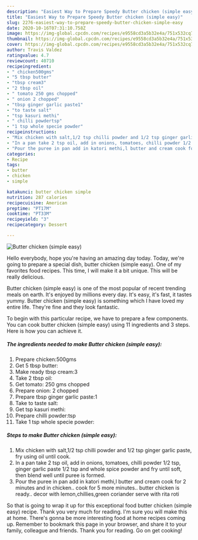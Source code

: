 ```yaml
---
description: "Easiest Way to Prepare Speedy Butter chicken (simple easy)"
title: "Easiest Way to Prepare Speedy Butter chicken (simple easy)"
slug: 2276-easiest-way-to-prepare-speedy-butter-chicken-simple-easy
date: 2020-10-16T07:31:10.758Z
image: https://img-global.cpcdn.com/recipes/e9558cd3a5b32e4a/751x532cq70/butter-chicken-simple-easy-recipe-main-photo.jpg
thumbnail: https://img-global.cpcdn.com/recipes/e9558cd3a5b32e4a/751x532cq70/butter-chicken-simple-easy-recipe-main-photo.jpg
cover: https://img-global.cpcdn.com/recipes/e9558cd3a5b32e4a/751x532cq70/butter-chicken-simple-easy-recipe-main-photo.jpg
author: Travis Valdez
ratingvalue: 4.7
reviewcount: 40710
recipeingredient:
- " chicken500gms"
- "5 tbsp butter"
- "tbsp cream3"
- "2 tbsp oil"
- " tomato 250 gms chopped"
- " onion 2 chopped"
- "tbsp ginger garlic paste1"
- "to taste salt"
- "tsp kasuri methi"
- " chilli powdertsp"
- "1 tsp whole specie powder"
recipeinstructions:
- "Mix chicken with salt,1/2 tsp chilli powder and 1/2 tsp ginger garlic paste, fry using oil until cook."
- "In a pan take 2 tsp oil, add in onions, tomatoes, chilli powder 1/2 tsp, ginger garlic paste 1/2 tsp and whole spice powder and fry until soft, then blend well until puree is formed."
- "Pour the puree in pan add in katori methi,l butter and cream cook for 2 minutes and in chicken.. cook for 5 more minutes.. butter chicken is ready.. decor with lemon,chillies,green coriander serve with rita roti"
categories:
- Recipe
tags:
- butter
- chicken
- simple

katakunci: butter chicken simple 
nutrition: 287 calories
recipecuisine: American
preptime: "PT17M"
cooktime: "PT33M"
recipeyield: "3"
recipecategory: Dessert

---
```



![Butter chicken (simple easy)](https://img-global.cpcdn.com/recipes/e9558cd3a5b32e4a/751x532cq70/butter-chicken-simple-easy-recipe-main-photo.jpg)

Hello everybody, hope you're having an amazing day today. Today, we're going to prepare a special dish, butter chicken (simple easy). One of my favorites food recipes. This time, I will make it a bit unique. This will be really delicious.

Butter chicken (simple easy) is one of the most popular of recent trending meals on earth. It's enjoyed by millions every day. It's easy, it's fast, it tastes yummy. Butter chicken (simple easy) is something which I have loved my entire life. They're fine and they look fantastic.




To begin with this particular recipe, we have to prepare a few components. You can cook butter chicken (simple easy) using 11 ingredients and 3 steps. Here is how you can achieve it.

<!--inarticleads1-->

##### The ingredients needed to make Butter chicken (simple easy):

1. Prepare  chicken:500gms
1. Get 5 tbsp butter:
1. Make ready tbsp cream:3
1. Take 2 tbsp oil:
1. Get  tomato: 250 gms chopped
1. Prepare  onion: 2 chopped
1. Prepare tbsp ginger garlic paste:1
1. Take to taste salt:
1. Get tsp kasuri methi:
1. Prepare  chilli powder:tsp
1. Take 1 tsp whole specie powder:




<!--inarticleads2-->

##### Steps to make Butter chicken (simple easy):

1. Mix chicken with salt,1/2 tsp chilli powder and 1/2 tsp ginger garlic paste, fry using oil until cook.
1. In a pan take 2 tsp oil, add in onions, tomatoes, chilli powder 1/2 tsp, ginger garlic paste 1/2 tsp and whole spice powder and fry until soft, then blend well until puree is formed.
1. Pour the puree in pan add in katori methi,l butter and cream cook for 2 minutes and in chicken.. cook for 5 more minutes.. butter chicken is ready.. decor with lemon,chillies,green coriander serve with rita roti




So that is going to wrap it up for this exceptional food butter chicken (simple easy) recipe. Thank you very much for reading. I'm sure you will make this at home. There's gonna be more interesting food at home recipes coming up. Remember to bookmark this page in your browser, and share it to your family, colleague and friends. Thank you for reading. Go on get cooking!
